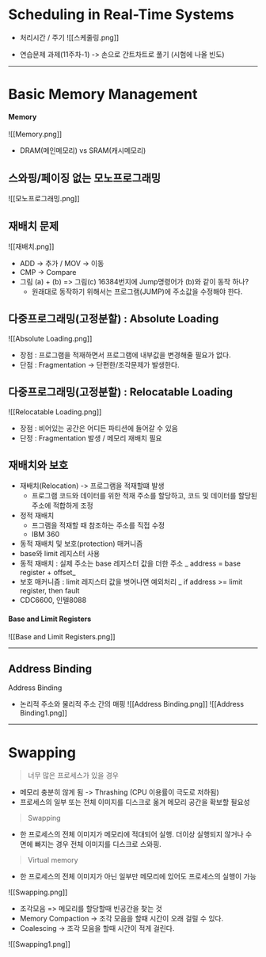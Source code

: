 # Scheduling in Real-Time Systems
- 처리시간 / 주기
![[스케줄링.png]]

- 연습문제 과제(11주차-1) -> 손으로 간트차트로 풀기 (시험에 나올 빈도)

---
# Basic Memory Management 
#### Memory
![[Memory.png]]
- DRAM(메인메모리) vs SRAM(캐시메모리)
## 스와핑/페이징 없는 모노프로그래밍 
![[모노프로그래밍.png]]

## 재배치 문제 
![[재배치.png]]
- ADD -> 추가 / MOV -> 이동
- CMP -> Compare 
- 그림 (a) + (b) => 그림(c) 16384번지에 Jump명령어가 (b)와 같이 동작 하나? 
  - 원래대로 동작하기 위해서는 프로그램(JUMP)에 주소값을 수정해야 한다.

## 다중프로그래밍(고정분할) : Absolute Loading
![[Absolute Loading.png]]
- 장점 : 프로그램을 적재하면서 프로그램에 내부값을 변경해줄 필요가 없다.
- 단점 : Fragmentation -> 단편한/조각문제가 발생한다. 

## 다중프로그래밍(고정분할) : Relocatable Loading
![[Relocatable Loading.png]]
- 장점 : 비어있는 공간은 어디든 파티션에 들어갈 수 있음
- 단정 : Fragmentation 발생 / 메모리 재배치 필요 

## 재배치와 보호
- 재배치(Relocation) -> 프로그램을 적재할떄 발생
  - 프로그램 코드와 데이터를 위한 적재 주소를 할당하고, 코드 및 데이터를 할당된 주소에 적합하게 조정
- 정적 재배치
  - 프그램을 적재할 때 참조하는 주소를 직접 수정
  - IBM 360 
-  동적 재배치 및 보호(protection) 매커니즘
  - base와 limit 레지스터 사용
  - 동적 재배치 : 실제 주소는 base 레지스터 값을 더한 주소 _  address = base register + offset_
  - 보호 매커니즘 : limit 레지스터 값을 벗어나면 예외처리 _ if address >= limit register, then fault
  - CDC6600, 인텔8088

#### Base and Limit Registers  
![[Base and Limit Registers.png]]

---
## Address Binding
Address Binding 
- 논리적 주소와 물리적 주소 간의 매핑
![[Address Binding.png]]
![[Address Binding1.png]]

--- 
# Swapping
>너무 많은 프로세스가 있을 경우 
- 메모리 충분히 않게 됨 -> Thrashing (CPU 이용률이 극도로 저하됨)
- 프로세스의 일부 또는 전체 이미지를 디스크로 옮겨 메모리 공간을 확보할 필요성
> Swapping
- 한 프로세스의 전체 이미지가 메모리에 적대되어 실행. 더이상 실행되지 않거나 수면에 빠지는 경우 전체 이미지를 디스크로 스와핑.
> Virtual memory
- 한 프로세스의 전체 이미지가 아닌 일부만 메모리에 있어도 프로세스의 실행이 가능

![[Swapping.png]]
- 조각모음 => 메모리를 할당할때 빈공간을 찾는 것 
- Memory Compaction -> 조각 모음을 할때 시간이 오래 걸릴 수 있다. 
- Coalescing -> 조각 모음을 할때 시간이 적게 걸린다. 

![[Swapping1.png]]
